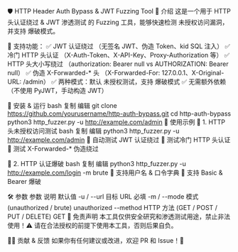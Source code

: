 🛡️ HTTP Header Auth Bypass & JWT Fuzzing Tool
🚀 介绍
这是一个用于 HTTP 头认证绕过 & JWT 渗透测试 的 Fuzzing 工具，能够快速检测 未授权访问漏洞，并支持 爆破模式。

📌 支持功能：
✅ JWT 认证绕过 （无签名 JWT、伪造 Token、kid SQL 注入）
✅ 冷门 HTTP 头认证 （X-Auth-Token、X-API-Key、Proxy-Authorization 等）
✅ HTTP 头大小写绕过 （authorization: Bearer null vs AUTHORIZATION: Bearer null）
✅ 伪造 X-Forwarded-* 头 （X-Forwarded-For: 127.0.0.1、X-Original-URL: /admin）
✅ 两种模式：默认 未授权测试，支持 爆破模式
✅ 无需额外依赖（不使用 PyJWT，手动构造 JWT）

🔧 安装 & 运行
bash
复制
编辑
git clone https://github.com/yourusername/http-auth-bypass.git
cd http-auth-bypass
python3 http_fuzzer.py -u http://example.com/admin
📌 使用示例
🔹 1. HTTP 头未授权访问测试
bash
复制
编辑
python3 http_fuzzer.py -u http://example.com/admin
🔹 自动测试 JWT 认证绕过
🔹 测试冷门 HTTP 头认证
🔹 测试 X-Forwarded-* 伪造绕过

🔹 2. HTTP 认证爆破
bash
复制
编辑
python3 http_fuzzer.py -u http://example.com/login -m brute
🔹 支持用户名 & 口令字典
🔹 支持 Basic & Bearer 爆破

🛠️ 参数
参数	说明	默认值
-u / --url	目标 URL	必填
-m / --mode	模式 (unauthorized / brute)	unauthorized
--method	HTTP 方法 (GET / POST / PUT / DELETE)	GET
📢 免责声明
本工具仅供安全研究和渗透测试用途，禁止非法使用！⚠️ 请在合法授权的前提下使用本工具，否则后果自负。

👨‍💻 贡献 & 反馈
如果你有任何建议或改进，欢迎 PR 和 Issue！🎉
